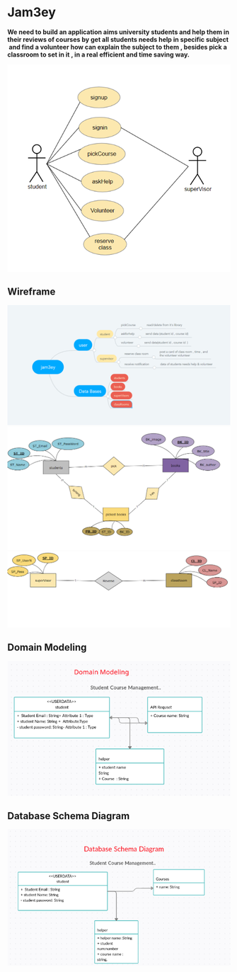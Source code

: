 # Jam3ey

**We need to build an application aims university students and help them in their reviews of courses by get all students needs help in specific subject  and find a volunteer how can explain the subject to them , besides pick a classroom to set in it , in a real efficient and time saving way.**

![](./img/jam3ey_uml.PNG)

## Wireframe

![](./img/jam3ey-beta-st.PNG)
![](./img/jam3ey_studentsbooks_er.PNG)
![](./img/jam3ey_supervisor_er.PNG)

## Domain Modeling

![](./img/domainmodel.png)

## Database Schema Diagram

![](./img/database.png)
